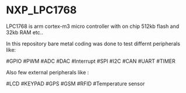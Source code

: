 # NXP_LPC1768

LPC1768 is arm cortex-m3 micro controller with on chip 512kb flash and 32kb RAM etc..

In this repository bare metal coding was done to test differnt peripherals like:

#GPIO
#PWM
#ADC
#DAC
#Interrupt 
#SPI
#I2C
#CAN
#UART
#TIMER

Also few external peripherals like :

#LCD
#KEYPAD
#GPS
#GSM
#RFID
#Temperature sensor



